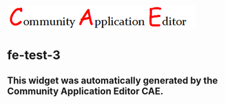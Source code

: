 ![CAE](https://github.com/CAE-Community-Application-Editor/application-new/blob/gh-pages/frontendComponent-fe-test-3/img/logo.png)  

fe-test-3
===================


This widget was automatically generated by the Community Application Editor CAE.  
---------------

